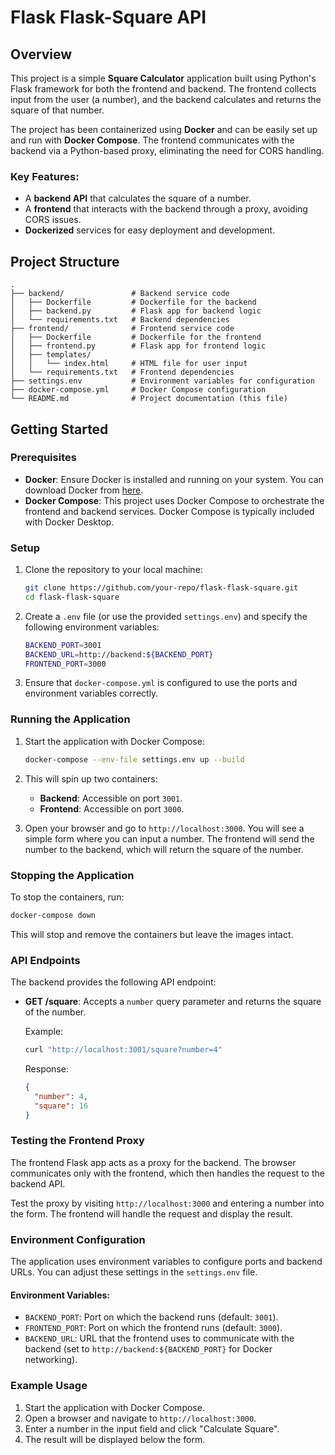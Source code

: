 
# Flask Flask-Square API

## Overview

This project is a simple **Square Calculator** application built using Python's Flask framework for both the frontend and backend. The frontend collects input from the user (a number), and the backend calculates and returns the square of that number.

The project has been containerized using **Docker** and can be easily set up and run with **Docker Compose**. The frontend communicates with the backend via a Python-based proxy, eliminating the need for CORS handling.

### Key Features:
- A **backend API** that calculates the square of a number.
- A **frontend** that interacts with the backend through a proxy, avoiding CORS issues.
- **Dockerized** services for easy deployment and development.

## Project Structure

```
.
├── backend/               # Backend service code
│   ├── Dockerfile         # Dockerfile for the backend
│   ├── backend.py         # Flask app for backend logic
│   └── requirements.txt   # Backend dependencies
├── frontend/              # Frontend service code
│   ├── Dockerfile         # Dockerfile for the frontend
│   ├── frontend.py        # Flask app for frontend logic
│   ├── templates/
│   │   └── index.html     # HTML file for user input
│   └── requirements.txt   # Frontend dependencies
├── settings.env           # Environment variables for configuration
├── docker-compose.yml     # Docker Compose configuration
└── README.md              # Project documentation (this file)
```

## Getting Started

### Prerequisites

- **Docker**: Ensure Docker is installed and running on your system. You can download Docker from [here](https://docs.docker.com/get-docker/).
- **Docker Compose**: This project uses Docker Compose to orchestrate the frontend and backend services. Docker Compose is typically included with Docker Desktop.

### Setup

1. Clone the repository to your local machine:

   ```bash
   git clone https://github.com/your-repo/flask-flask-square.git
   cd flask-flask-square
   ```

2. Create a `.env` file (or use the provided `settings.env`) and specify the following environment variables:

   ```bash
   BACKEND_PORT=3001
   BACKEND_URL=http://backend:${BACKEND_PORT}
   FRONTEND_PORT=3000
   ```

3. Ensure that `docker-compose.yml` is configured to use the ports and environment variables correctly.

### Running the Application

1. Start the application with Docker Compose:

   ```bash
   docker-compose --env-file settings.env up --build
   ```

2. This will spin up two containers:
   - **Backend**: Accessible on port `3001`.
   - **Frontend**: Accessible on port `3000`.

3. Open your browser and go to `http://localhost:3000`. You will see a simple form where you can input a number. The frontend will send the number to the backend, which will return the square of the number.

### Stopping the Application

To stop the containers, run:

```bash
docker-compose down
```

This will stop and remove the containers but leave the images intact.

### API Endpoints

The backend provides the following API endpoint:

- **GET /square**: Accepts a `number` query parameter and returns the square of the number.

   Example:

   ```bash
   curl "http://localhost:3001/square?number=4"
   ```

   Response:

   ```json
   {
     "number": 4,
     "square": 16
   }
   ```

### Testing the Frontend Proxy

The frontend Flask app acts as a proxy for the backend. The browser communicates only with the frontend, which then handles the request to the backend API.

Test the proxy by visiting `http://localhost:3000` and entering a number into the form. The frontend will handle the request and display the result.

### Environment Configuration

The application uses environment variables to configure ports and backend URLs. You can adjust these settings in the `settings.env` file.

#### Environment Variables:

- `BACKEND_PORT`: Port on which the backend runs (default: `3001`).
- `FRONTEND_PORT`: Port on which the frontend runs (default: `3000`).
- `BACKEND_URL`: URL that the frontend uses to communicate with the backend (set to `http://backend:${BACKEND_PORT}` for Docker networking).

### Example Usage

1. Start the application with Docker Compose.
2. Open a browser and navigate to `http://localhost:3000`.
3. Enter a number in the input field and click "Calculate Square".
4. The result will be displayed below the form.

